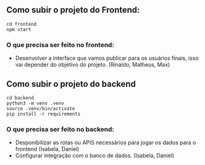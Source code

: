 ## Como subir o projeto do Frontend:
```
cd frontend
npm start
```

### O que precisa ser feito no frontend:

- Desenvolver a interface que vamos publicar para os usuários finais, isso vai depender do objetivo do projeto. (Rinaldo, Matheus, Max)


## Como subir o projeto do backend
```
cd backend
python3 -m venv .venv
source .venv/bin/activate
pip install -r requirements
```

### O que precisa ser feito no backend:

- Desponibilizar as rotas ou APIS necessários para jogar os dados para o frontend (Isabela, Daniel)
- Configurar integração com o banco de dados. (Isabela, Daniel)